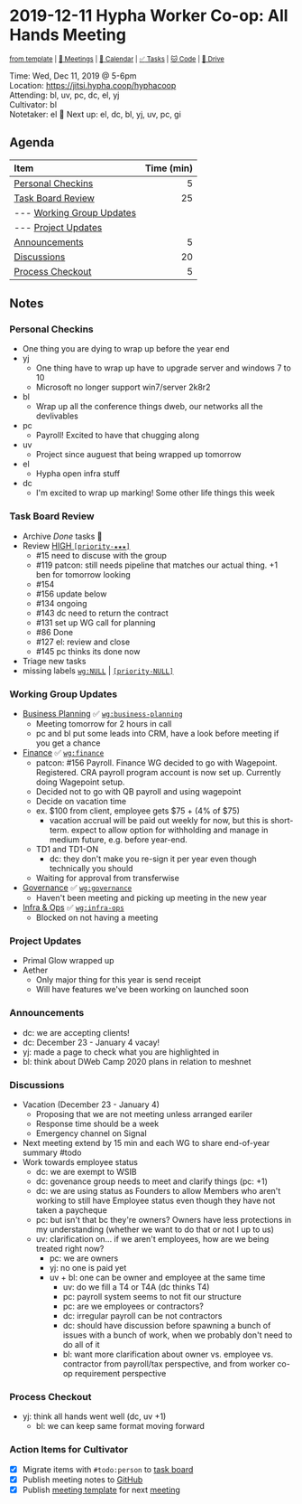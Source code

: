 # 2019-12-11 Hypha Worker Co-op: All Hands Meeting

<sup>[from template][template] | [:notebook: Meetings][meetings] | [:date: Calendar][calendar] | [:white_check_mark: Tasks][tasks] | [:cat: Code][gh] | [:open_file_folder: Drive][gdrive]</sup>

Time:       Wed, Dec 11, 2019 @ 5-6pm  
Location:   https://jitsi.hypha.coop/hyphacoop  
Attending:  bl, uv, pc, dc, el, yj  
Cultivator: bl  
Notetaker:  el :raising_hand: Next up: el, dc, bl, yj, uv, pc, gi

## Agenda

| Item                                        | Time (min) |
|:--------------------------------------------|-----------:|
| [Personal Checkins](#Personal-Checkins)     |          5 |
| [Task Board Review](#Task-Board-Review)     |         25 |
| --- [Working Group Updates](#Working-Group-Updates) |    |
| --- [Project Updates](#Project-Updates)     |            |
| [Announcements](#Announcements)             |          5 |
| [Discussions](#Discussions)                 |         20 |
| [Process Checkout](#Process-Checkout)       |          5 |

## Notes

### Personal Checkins

- One thing you are dying to wrap up before the year end
- yj
    - One thing have to wrap up have to upgrade server and windows 7 to 10
    - Microsoft no longer support win7/server 2k8r2
- bl
    - Wrap up all the conference things dweb, our networks all the devlivables
- pc
    - Payroll! Excited to have that chugging along
- uv
    - Project since auguest that being wrapped up tomorrow
- el
    - Hypha open infra stuff
- dc
    - I'm excited to wrap up marking! Some other life things this week

### Task Board Review

- Archive _Done_ tasks :tada:
- Review [HIGH `[priority-★★★]`][l-pri-hi]
    - #15 need to discuse with the group
    - #119 patcon: still needs pipeline that matches our actual thing. +1 ben for tomorrow looking
    - #154
    - #156 update below
    - #134 ongoing
    - #143 dc need to return the contract
    - #131 set up WG call for planning
    - #86 Done
    - #127 el: review and close
    - #145 pc thinks its done now
- Triage new tasks
- missing labels [`wg:NULL`][l-none] | [`[priority-NULL]`][l-pri-none]

### Working Group Updates

- [Business Planning][biz-wg] :white_check_mark: [`wg:business-planning`][l-biz]
    - Meeting tomorrow for 2 hours in call
    - pc and bl put some leads into CRM, have a look before meeting if you get a chance
- [Finance][fin-wg] :white_check_mark: [`wg:finance`][l-fin]
    - patcon: #156 Payroll. Finance WG decided to go with Wagepoint. Registered. CRA payroll program account is now set up. Currently doing Wagepoint setup.
    - Decided not to go with QB payroll and using wagepoint
    - Decide on vacation time 
    - ex. $100 from client, employee gets $75 + (4% of $75)
        - vacation accrual will be paid out weekly for now, but this is short-term. expect to allow option for withholding and manage in medium future, e.g. before year-end.
    - TD1 and TD1-ON
        - dc: they don't make you re-sign it per year even though technically you should
    - Waiting for approval from transferwise 
- [Governance][gov-wg] :white_check_mark: [`wg:governance`][l-gov]
    - Haven't been meeting and picking up meeting in the new year
- [Infra & Ops][ops-wg] :white_check_mark: [`wg:infra-ops`][l-ops]
    - Blocked on not having a meeting

### Project Updates

- Primal Glow wrapped up
- Aether
    - Only major thing for this year is send receipt
    - Will have features we've been working on launched soon

### Announcements

- dc: we are accepting clients!
- dc: December 23 - January 4 vacay!
- yj: made a page to check what you are highlighted in
- bl: think about DWeb Camp 2020 plans in relation to meshnet

### Discussions

- Vacation (December 23 - January 4)
    - Proposing that we are not meeting unless arranged eariler
    - Response time should be a week
    - Emergency channel on Signal
- Next meeting extend by 15 min and each WG to share end-of-year summary #todo
- Work towards employee status
    - dc: we are exempt to WSIB
    - dc: govenance group needs to meet and clarify things (pc: +1)
    - dc: we are using status as Founders to allow Members who aren't working to still have Employee status even though they have not taken a paycheque
    - pc: but isn't that bc they're owners? Owners have less protections in my understanding (whether we want to do that or not I up to us)
    - uv: clarification on... if we aren't employees, how are we being treated right now?
        - pc: we are owners
        - yj: no one is paid yet
        - uv + bl: one can be owner and employee at the same time
            - uv: do we fill a T4 or T4A (dc thinks T4)
            - pc: payroll system seems to not fit our structure
            - pc: are we employees or contractors?
            - dc: irregular payroll can be not contractors
            - dc: should have discussion before spawning a bunch of issues with a bunch of work, when we probably don't need to do all of it
            - bl: want more clarification about owner vs. employee vs. contractor from payroll/tax perspective, and from worker co-op requirement perspective
            
### Process Checkout

- yj: think all hands went well (dc, uv +1)
    - bl: we can keep same format moving forward

### Action Items for Cultivator

- [x] Migrate items with `#todo:person` to [task board][tasks]
- [x] Publish meeting notes to [GitHub][gh]
- [x] Publish [meeting template][template] for next [meeting][meetings]

<!-- Links: Important -->
[template]: https://link.hypha.coop/template
[meetings]: https://link.hypha.coop/meetings
[calendar]: https://link.hypha.coop/calendar
[tasks]:    https://link.hypha.coop/tasks
[gh]:       https://link.hypha.coop/gh
[gdrive]:   https://link.hypha.coop/gdrive

<!-- Links: Labels -->
[l-pri-hi]: https://github.com/orgs/hyphacoop/projects/2?card_filter_query=label:[priority-★★★]
[l-pri-md]: https://github.com/orgs/hyphacoop/projects/2?card_filter_query=label:[priority-★★☆]
[l-pri-lo]: https://github.com/orgs/hyphacoop/projects/2?card_filter_query=label:[priority-★☆☆]
[l-pri-none]: https://github.com/orgs/hyphacoop/projects/2?card_filter_query=-label:[priority-★☆☆]+-label:[priority-★★☆]+-label:[priority-★★★]
[l-biz]: https://github.com/orgs/hyphacoop/projects/2?card_filter_query=label:"wg:business-planning"
[l-fin]: https://github.com/orgs/hyphacoop/projects/2?card_filter_query=label:"wg:finance"
[l-gov]: https://github.com/orgs/hyphacoop/projects/2?card_filter_query=label:"wg:governance
[l-ops]: https://github.com/orgs/hyphacoop/projects/2?card_filter_query=label:"wg:infra-ops"
[l-none]: https://github.com/orgs/hyphacoop/projects/2?card_filter_query=-label:wg:infra-ops+-label:wg:finance+-label:wg:governance+-label:wg:business-planning

<!-- Links: Working Groups -->
[biz-wg]: https://link.hypha.coop/biz-wg
[fin-wg]: https://link.hypha.coop/fin-wg
[gov-wg]: https://link.hypha.coop/gov-wg
[ops-wg]: https://link.hypha.coop/ops-wg
